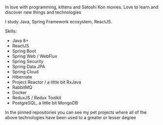 In love with programming, kittens and Satoshi Kon movies. Love to learn and discover new things and technologies

I study Java, Spring Framework ecosystem, ReactJS.

Skills:
- Java 8+
- ReactJS
- Spring Boot
- Spring Web / WebFlux
- Spring Security
- Spring Data JPA
- Spring Cloud
- Hibernate
- Project Reactor / a little bit RxJava
- RabbitMQ
- Docker
- ReduxJS / Redux Toolkit
- PostgreSQL, a little bit MongoDB

In the pinned repositories you can see my pet projects where all of the above technologies have been used to a greater or lesser degree

